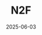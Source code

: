 ---  
layout: startup_page  
title: "N2F"  
id: "n2f.com"  
permalink: "/n2fn2f.com06032025/"  
website: "https://www.n2f.com/en/expense-report/"  
funding_round: "Growth Equity"  
funding_amount: ""  
investors: "FTV Capital"  
about: "N2F is a spend management software provider offering a comprehensive platform for managing expenses, corporate cards, and automating accounts payable workflows. The platform integrates with various accounting, ERP, payroll, and banking systems to streamline processes and provide full visibility over corporate spend. N2F aims to save time, reduce errors, and simplify day-to-day operations for accountants, managers, and employees."  
markets: "Fintech"  
hq: "London, England, United Kingdom"  
founded_year: "2015"  
linkedin: "https://www.linkedin.com/company/n2f/"  
twitter: "https://twitter.com/N2F_Expenses"  
instagram: ""  
facebook: "https://www.facebook.com/N2F.NoteDeFrais"  
crunchbase: "https://www.crunchbase.com/organization/n2f"  
pitchbook: "https://pitchbook.com/profiles/company/268505-92"  

date_display: "03-Jun-2025"  
date: "2025-06-03"

# SEO Optimization  
meta_title: "N2F - Growth Equity"  
meta_description: "N2F, N2F is a spend management software provider offering a comprehensive platform for managing expenses, corporate cards, and automating accounts payable ..."  
meta_keywords: "N2F, Fintech, Growth Equity funding"  
canonical_url: "https://startup.projectstartups.com/n2fn2f.com06032025/"  
---